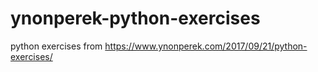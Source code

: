 # ynonperek-python-exercises
python exercises from https://www.ynonperek.com/2017/09/21/python-exercises/
